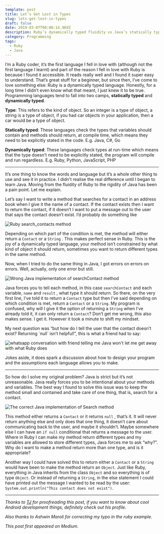 ```yaml
---
template: post
title: Let’s Get Lost in Types
slug: lets-get-lost-in-types
draft: false
date: 2019-03-07T00:00:14.969Z
description: Ruby’s dynamically typed fluidity vs Java’s statically typed rigidity.
category: Programming
tags:
  - Ruby
  - Java
---
```

I’m a Ruby coder, it’s the first language I fell in love with (although not the first language I learnt) and part of the reason I fell in love with Ruby is because I found it accessible. It reads really well and I found it super easy to understand. That’s great stuff for a beginner, but since then, I’ve come to love something else: Ruby is a dynamically typed language. Honestly, for a long time I didn’t even know what that meant, I just knew it to be true. Programming languages tend to fall into two camps, **statically typed** and **dynamically typed**.

**Type**: This refers to the kind of object. So an integer is a type of object, a string is a type of object, if you had car objects in your application, then a car would be a type of object.

**Statically typed**: These languages check the types that variables should contain and methods should return, at compile time, which means they need to be explicitly stated in the code. E.g. Java, C#, Go

**Dynamically typed**: These languages check types at run-time which means that the type doesn’t need to be explicitly stated, the program will compile and run regardless. E.g. Ruby, Python, JavaScript, PHP

- - -

It’s one thing to know the words and language but it’s a whole other thing to use and see it in practice. I didn’t realise the real difference until I began to learn Java. Moving from the fluidity of Ruby to the rigidity of Java has been a pain point. Let me explain.

Let’s say I want to write a method that searches for a contact in an address book when I give it the name of a contact. If the contact exists then I want to return the contact, if it doesn’t I want to put a message out to the user that says the contact doesn’t exist. I’d probably do something like

![Ruby search_contacts method](/media/types_ruby_search.png " Ruby search_contacts method. I’ve explicitly returned `result` but this is unnecessary in Ruby, Ruby methods return the last thing in the method.")

Depending on which part of the condition is met, the method will either return a `Contact` or a `String` . This makes perfect sense in Ruby. This is the joy of a dynamically typed language, your method isn’t constrained by what kind of object it should return, sometimes you want to return different types in the same method.

Now, when I tried to do the same thing in Java, I got errors on errors on errors. Well, actually, only one error but still.

![Wrong Java implementation of searchContact method](/media/types_wrong_java.png "Wrong Java implementation of searchContact method")

Java forces you to tell each method, in this case `searchContact` and each variable, `name` and `result` , what type it should return. So there, on the very first line, I’ve told it to return a `Contact` type but then I’ve said depending on which condition is met, return a `Contact` or a `String`. My program is confused, why will I give it the option of returning a `String` when I’ve already told it, it can only return a `Contact`? Don’t get me wrong, this also makes sense. I get it. However it took a minute to shift my mindset.

My next question was “but how do I tell the user that the contact doesn’t exist? Returning \`null\` isn’t helpful!”, this is what a friend had to say:

![whatsapp conversation with friend telling me Java won't let me get away with what Ruby does](/media/types_whatsapp.png "whatsapp conversation")

Jokes aside, it does spark a discussion about how to design your program and the assumptions each language allows you to make.

- - -

So how do I solve my original problem? Java is strict but it’s not unreasonable. Java really forces you to be intentional about your methods and variables. The best way I found to solve this issue was to keep the method small and contained and take care of one thing, that is, search for a contact.

![The correct Java implementation of Search method](/media/types_right_java.png "The correct Java implementation of search")

This method either returns a `Contact` or it returns `null` , that’s it. It will never return anything else and only does that one thing, it doesn’t care about communicating back to the user, and maybe it shouldn’t. Maybe somewhere else I can have an `if null` conditional that returns a message to the user. Where in Ruby I can make my method return different types and my variables are allowed to store different types, Java forces me to ask “why?”. Why do I want to make a method return more than one type, and is it appropriate?

Another way I could have solved this to return either a `Contact` or a `String` would have been to make the method return an `Object`. Just like Ruby, everything in Java inherits from the class `Object` and so everything is of type `Object`. Or instead of returning a `String`, in the else statement I could have printed out the message I wanted to be read by the user: `System.out.println("This contact does not exist")`.

- - -

_Thanks to_ [_TJ_](https://medium.com/@Tunji_D) _for proofreading this post, if you want to know about cool Android development things, definitely check out his profile._

_Also thanks to Ashwin Maroli for correcting my typo in the ruby example._

_This post first appeared on Medium._
